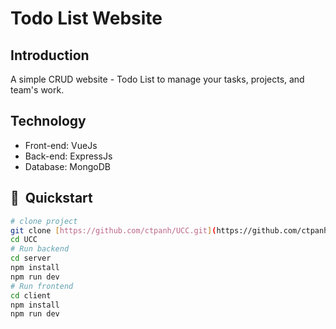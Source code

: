 # Todo List Website

## Introduction
A simple CRUD website - Todo List to manage your tasks, projects, and team's work.

## Technology
- Front-end: VueJs
- Back-end: ExpressJs
- Database: MongoDB

## 🚀  Quickstart
```bash
# clone project
git clone [https://github.com/ctpanh/UCC.git](https://github.com/ctpanh/UCC.git)
cd UCC
# Run backend
cd server
npm install
npm run dev
# Run frontend
cd client
npm install
npm run dev
```
